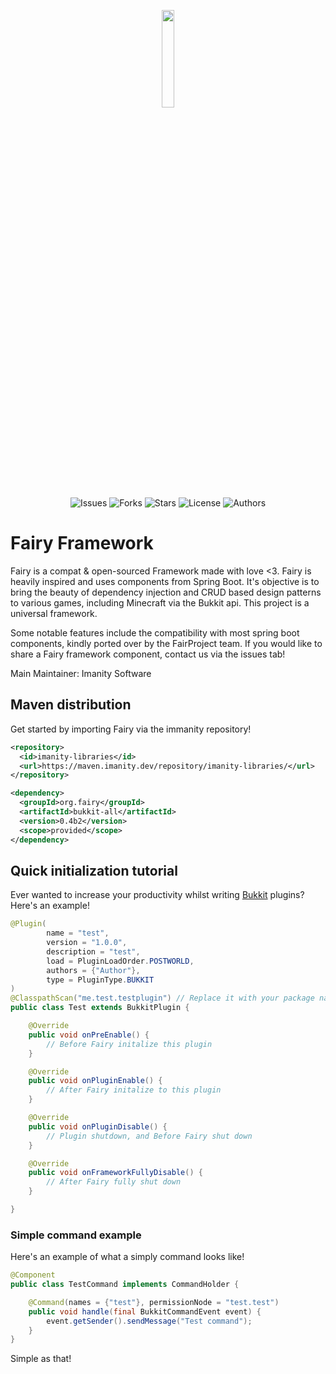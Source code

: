 <p align="center">
  <img width="20%" height="20%" src="https://i.imgur.com/CIxPcyV.png">
  <br>
  <a><img alt="Issues" src="https://img.shields.io/github/issues/FairyProject/fairy"></a>
  <a><img alt="Forks" src="https://img.shields.io/github/forks/FairyProject/fairy"></a>
  <a><img alt="Stars" src="https://img.shields.io/github/stars/FairyProject/fairy"></a>
  <a><img alt="License" src="https://img.shields.io/github/license/FairyProject/fairy"></a>
  <a><img alt="Authors" src="https://img.shields.io/badge/Authors-LeeGod-blue"></a>  
</p>

# Fairy Framework
Fairy is a compat &amp; open-sourced Framework made with love <3. Fairy is heavily inspired and uses components from Spring Boot. 
It's objective is to bring the beauty of dependency injection and CRUD based design patterns to various games, including Minecraft
via the Bukkit api. This project is a universal framework. 

Some notable features include the compatibility with most spring boot components, kindly ported over by the FairProject team. If you
would like to share a Fairy framework component, contact us via the issues tab!

Main Maintainer: Imanity Software

## Maven distribution
Get started by importing Fairy via the immanity repository!

```xml
<repository>
  <id>imanity-libraries</id>
  <url>https://maven.imanity.dev/repository/imanity-libraries/</url>
</repository>
```

```xml
<dependency>
  <groupId>org.fairy</groupId>
  <artifactId>bukkit-all</artifactId>
  <version>0.4b2</version>
  <scope>provided</scope>
</dependency>
```


## Quick initialization tutorial

Ever wanted to increase your productivity whilst writing [Bukkit](https://bukkit.org) plugins? Here's an example! 

```java
@Plugin(
        name = "test",
        version = "1.0.0",
        description = "test",
        load = PluginLoadOrder.POSTWORLD,
        authors = {"Author"},
        type = PluginType.BUKKIT
)
@ClasspathScan("me.test.testplugin") // Replace it with your package name
public class Test extends BukkitPlugin {

    @Override
    public void onPreEnable() {
        // Before Fairy initalize this plugin
    }

    @Override
    public void onPluginEnable() {
        // After Fairy initalize to this plugin
    }

    @Override
    public void onPluginDisable() {
        // Plugin shutdown, and Before Fairy shut down
    }

    @Override
    public void onFrameworkFullyDisable() {
        // After Fairy fully shut down
    }

}
```

### Simple command example

Here's an example of what a simply command looks like!

```java
@Component
public class TestCommand implements CommandHolder {

    @Command(names = {"test"}, permissionNode = "test.test")
    public void handle(final BukkitCommandEvent event) {
        event.getSender().sendMessage("Test command");
    }
}
```

Simple as that! 
